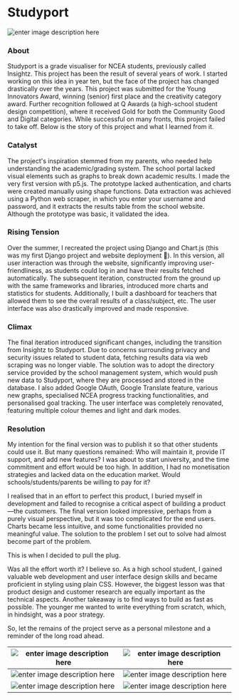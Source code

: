# Studyport

![enter image description here](https://www.michaelren.dev/media-compressed/studyport/goals.jpg)

### About

Studyport is a grade visualiser for NCEA students, previously called Insightz. This project has been the result of several years of work. I started working on this idea in year ten, but the face of the project has changed drastically over the years. This project was submitted for the Young Innovators Award, winning (senior) first place and the creativity category award. Further recognition followed at Q Awards (a high-school student design competition), where it received Gold for both the Community Good and Digital categories. While successful on many fronts, this project failed to take off. Below is the story of this project and what I learned from it.

### Catalyst

The project's inspiration stemmed from my parents, who needed help understanding the academic/grading system. The school portal lacked visual elements such as graphs to break down academic results. I made the very first version with p5.js. The prototype lacked authentication, and charts were created manually using shape functions. Data extraction was achieved using a Python web scraper, in which you enter your username and password, and it extracts the results table from the school website. Although the prototype was basic, it validated the idea.

### Rising Tension

Over the summer, I recreated the project using Django and Chart.js (this was my first Django project and website deployment 🎉). In this version, all user interaction was through the website, significantly improving user-friendliness, as students could log in and have their results fetched automatically. The subsequent iteration, constructed from the ground up with the same frameworks and libraries, introduced more charts and statistics for students. Additionally, I built a dashboard for teachers that allowed them to see the overall results of a class/subject, etc. The user interface was also drastically improved and made responsive.

### Climax

The final iteration introduced significant changes, including the transition from Insightz to Studyport. Due to concerns surrounding privacy and security issues related to student data, fetching results data via web scraping was no longer viable. The solution was to adopt the directory service provided by the school management system, which would push new data to Studyport, where they are processed and stored in the database. I also added Google OAuth, Google Translate feature, various new graphs, specialised NCEA progress tracking functionalities, and personalised goal tracking. The user interface was completely renovated, featuring multiple colour themes and light and dark modes.

### Resolution

My intention for the final version was to publish it so that other students could use it. But many questions remained: Who will maintain it, provide IT support, and add new features? I was about to start university, and the time commitment and effort would be too high. In addition, I had no monetisation strategies and lacked data on the education market. Would schools/students/parents be willing to pay for it? 

I realised that in an effort to perfect this product, I buried myself in development and failed to recognise a critical aspect of building a product—the customers. The final version looked impressive, perhaps from a purely visual perspective, but it was too complicated for the end users. Charts became less intuitive, and some functionalities provided no meaningful value. The solution to the problem I set out to solve had almost become part of the problem.

This is when I decided to pull the plug.

Was all the effort worth it? I believe so. As a high school student, I gained valuable web development and user interface design skills and became proficient in styling using plain CSS. However, the biggest lesson was that product design and customer research are equally important as the technical aspects. Another takeaway is to find ways to build as fast as possible. The younger me wanted to write everything from scratch, which, in hindsight, was a poor strategy.

So, let the remains of the project serve as a personal milestone and a reminder of the long road ahead.

| ![enter image description here](https://www.michaelren.dev/media-compressed/studyport/login.jpg) | ![enter image description here](https://www.michaelren.dev/media-compressed/studyport/goals.jpg) |
|--|--|
| ![enter image description here](https://www.michaelren.dev/media-compressed/studyport/ncea.jpg) | ![enter image description here](https://www.michaelren.dev/media-compressed/studyport/progress.jpg) |--|--|
| ![enter image description here](https://www.michaelren.dev/media-compressed/studyport/results.jpg) | ![enter image description here](https://www.michaelren.dev/media-compressed/studyport/goals-create.jpg) |


